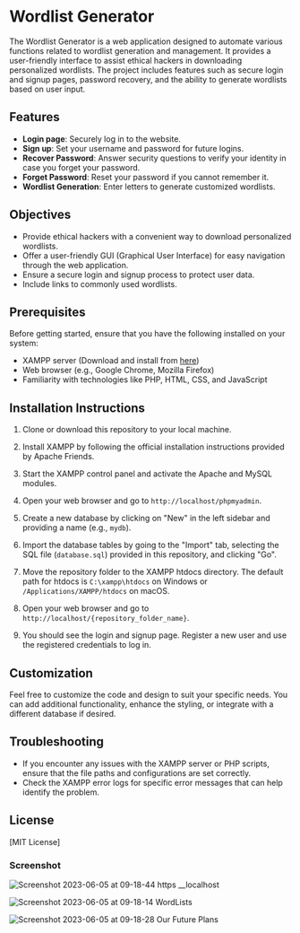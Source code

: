 # Wordlist Generator

The Wordlist Generator is a web application designed to automate various functions related to wordlist generation and management. It provides a user-friendly interface to assist ethical hackers in downloading personalized wordlists. The project includes features such as secure login and signup pages, password recovery, and the ability to generate wordlists based on user input.

## Features

- **Login page**: Securely log in to the website.
- **Sign up**: Set your username and password for future logins.
- **Recover Password**: Answer security questions to verify your identity in case you forget your password.
- **Forget Password**: Reset your password if you cannot remember it.
- **Wordlist Generation**: Enter letters to generate customized wordlists.

## Objectives

- Provide ethical hackers with a convenient way to download personalized wordlists.
- Offer a user-friendly GUI (Graphical User Interface) for easy navigation through the web application.
- Ensure a secure login and signup process to protect user data.
- Include links to commonly used wordlists.

## Prerequisites

Before getting started, ensure that you have the following installed on your system:

- XAMPP server (Download and install from [here](https://www.apachefriends.org/index.html))
- Web browser (e.g., Google Chrome, Mozilla Firefox)
- Familiarity with technologies like PHP, HTML, CSS, and JavaScript

## Installation Instructions

1. Clone or download this repository to your local machine.

2. Install XAMPP by following the official installation instructions provided by Apache Friends.

3. Start the XAMPP control panel and activate the Apache and MySQL modules.

4. Open your web browser and go to `http://localhost/phpmyadmin`.

5. Create a new database by clicking on "New" in the left sidebar and providing a name (e.g., `mydb`).

6. Import the database tables by going to the "Import" tab, selecting the SQL file (`database.sql`) provided in this repository, and clicking "Go".

7. Move the repository folder to the XAMPP htdocs directory. The default path for htdocs is `C:\xampp\htdocs` on Windows or `/Applications/XAMPP/htdocs` on macOS.

8. Open your web browser and go to `http://localhost/{repository_folder_name}`.

9. You should see the login and signup page. Register a new user and use the registered credentials to log in.

## Customization

Feel free to customize the code and design to suit your specific needs. You can add additional functionality, enhance the styling, or integrate with a different database if desired.

## Troubleshooting

- If you encounter any issues with the XAMPP server or PHP scripts, ensure that the file paths and configurations are set correctly.
- Check the XAMPP error logs for specific error messages that can help identify the problem.


## License
[MIT License]


### Screenshot
![Screenshot 2023-06-05 at 09-18-44 https __localhost](https://github.com/Dheerajjha451/wordlist.github.io/assets/106474979/0f847f99-c7ee-4356-8eaa-3c7f48f8afa8)


![Screenshot 2023-06-05 at 09-18-14 WordLists](https://github.com/Dheerajjha451/wordlist.github.io/assets/106474979/0afab4c4-1c34-41f9-a0bd-ac9a4cd1b011)

![Screenshot 2023-06-05 at 09-18-28 Our Future Plans](https://github.com/Dheerajjha451/wordlist.github.io/assets/106474979/a733c71a-a5fe-404c-87cd-c85c7d1975a6)




